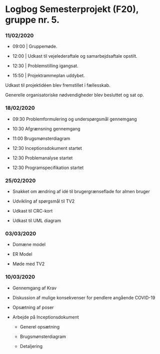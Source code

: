# Logbog Semesterprojekt (F20), gruppe nr. 5.

### 11/02/2020

- 09:00 | Gruppemøde.

- 12:00 | Udkast til vejelederaftale og samarbejdsaftale opstilt.

- 12:30 | Problemstilling igangsat.

- 15:50 | Projektrammeplan uddybet.

Udkast til projektidéen blev fremstillet i fællesskab.

Generelle organisatoriske nødvendigheder blev besluttet og sat op.

### 18/02/2020

- 09:30 Problemformulering og underspørgsmål gennemgang

- 10:30 Afgrænsning gennemgang

- 11:00 Brugsmønsterdiagram

- 12:30 Inceptionsdokument startet

- 12:30 Problemanalyse startet

- 12:30 Programspecifikation startet

### 25/02/2020

- Snakket om ændring af idé til brugergrænseflade for almen bruger

- Udvikling af spørgsmål til TV2

- Udkast til CRC-kort

- Udkast til UML diagram

### 03/03/2020

- Domæne model

- ER Model

- Møde med TV2

### 10/03/2020

- Gennemgang af Krav

- Diskussion af mulige konsekvenser for pendlere angående COVID-19

- Opsætning af poser

- Arbejde på Inceptionsdokument

    - Generel opsætning
  
    - Brugsmønsterdiagram
    
    - Detaljering
